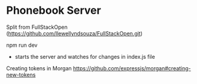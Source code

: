 # Phonebook Server

Split from FullStackOpen (https://github.com/llewellyndsouza/FullStackOpen.git)

npm run dev
- starts the server and watches for changes in index.js file



Creating tokens in Morgan
https://github.com/expressjs/morgan#creating-new-tokens